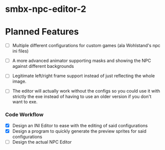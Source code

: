 smbx-npc-editor-2
=================

# Planned Features


- [ ] Multiple different configurations for custom games (ala Wohlstand's npc ini files)
- [ ] A more advanced animator supporting masks and showing the NPC against different backgrounds
- [ ] Legitimate left/right frame support instead of just reflecting the whole image.
- [ ] The editor will actually work without the configs so you could use it with strictly the exe instead of having to use an older version if you don't want to exe.


### Code Workflow

- [x] Design an INI Editor to ease with the editing of said configurations
- [x] Design a program to quickly generate the preview sprites for said configurations
- [ ] Design the actual NPC Editor
